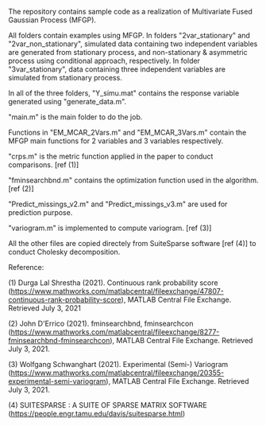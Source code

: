 The repository contains sample code as a realization of Multivariate Fused Gaussian Process (MFGP).

All folders contain examples using MFGP. In folders "2var_stationary" and "2var_non_stationary", simulated data containing two independent variables are generated from stationary process, and non-stationary & asymmetric process using conditional approach, respectively. In folder "3var_stationary", data containing three independent variables are simulated from stationary process.

In all of the three folders, "Y_simu.mat" contains the response variable generated using "generate_data.m". 

"main.m" is the main folder to do the job.

Functions in "EM_MCAR_2Vars.m" and "EM_MCAR_3Vars.m" contain the MFGP main functions for 2 variables and 3 variables respectively.

"crps.m" is the metric function applied in the paper to conduct comparisons. [ref (1)]

"fminsearchbnd.m" contains the optimization function used in the algorithm. [ref (2)]

"Predict_missings_v2.m" and "Predict_missings_v3.m" are used for prediction purpose.

"variogram.m" is implemented to compute variogram. [ref (3)]

All the other files are copied directely from SuiteSparse software [ref (4)] to conduct Cholesky decomposition.




Reference:

(1) Durga Lal Shrestha (2021). Continuous rank probability score (https://www.mathworks.com/matlabcentral/fileexchange/47807-continuous-rank-probability-score), MATLAB Central File Exchange. Retrieved July 3, 2021

(2) John D'Errico (2021). fminsearchbnd, fminsearchcon (https://www.mathworks.com/matlabcentral/fileexchange/8277-fminsearchbnd-fminsearchcon), MATLAB Central File Exchange. Retrieved July 3, 2021.

(3) Wolfgang Schwanghart (2021). Experimental (Semi-) Variogram (https://www.mathworks.com/matlabcentral/fileexchange/20355-experimental-semi-variogram), MATLAB Central File Exchange. Retrieved July 3, 2021.

(4) SUITESPARSE : A SUITE OF SPARSE MATRIX SOFTWARE (https://people.engr.tamu.edu/davis/suitesparse.html)
